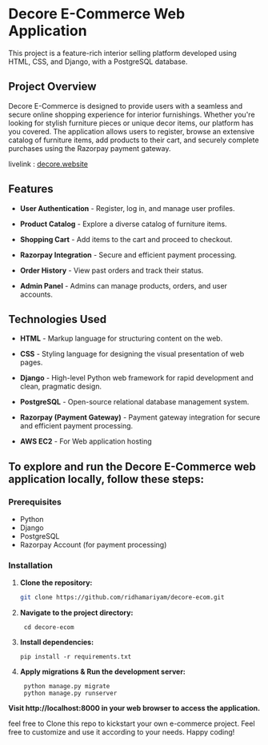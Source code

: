 # Decore E-Commerce Web Application

This project is a feature-rich interior selling platform developed using HTML, CSS, and Django, with a PostgreSQL database. 
## Project Overview

Decore E-Commerce is designed to provide users with a seamless and secure online shopping experience for interior furnishings. Whether you're looking for stylish furniture pieces or unique decor items, our platform has you covered.
The application allows users to register, browse an extensive catalog of furniture items, add products to their cart, and securely complete purchases using the Razorpay payment gateway.

livelink : [decore.website](https://decore.website/)
   
## Features


- **User Authentication** - Register, log in, and manage user profiles.

- **Product Catalog** - Explore a diverse catalog of furniture items.

- **Shopping Cart** - Add items to the cart and proceed to checkout.

- **Razorpay Integration** - Secure and efficient payment processing.

- **Order History** - View past orders and track their status.

- **Admin Panel** - Admins can manage products, orders, and user accounts.


## Technologies Used

- **HTML** - Markup language for structuring content on the web.

- **CSS** - Styling language for designing the visual presentation of web pages.

- **Django** - High-level Python web framework for rapid development and clean, pragmatic design.

- **PostgreSQL** - Open-source relational database management system.

- **Razorpay (Payment Gateway)** - Payment gateway integration for secure and efficient payment processing.

- **AWS EC2** - For Web application hosting


## To explore and run the Decore E-Commerce web application locally, follow these steps:

### Prerequisites

- Python
- Django
- PostgreSQL
- Razorpay Account (for payment processing)

### Installation

1. **Clone the repository:**

   ```bash
   git clone https://github.com/ridhamariyam/decore-ecom.git
   
2. **Navigate to the project directory:**

        cd decore-ecom

3. **Install dependencies:**

       pip install -r requirements.txt

4. **Apply migrations & Run the development server:**

        python manage.py migrate
        python manage.py runserver

   

**Visit http://localhost:8000 in your web browser to access the application.**

feel free to Clone this repo to kickstart your own e-commerce project. Feel free to customize and use it according to your needs. Happy coding!





